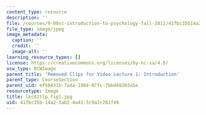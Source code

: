 ```yaml
---
content_type: resource
description: ''
file: /courses/9-00sc-introduction-to-psychology-fall-2011/41fbc35b14a23ab24a415c9a2c281f49_lec01tlp_fig1.jpg
file_type: image/jpeg
image_metadata:
  caption: ''
  credit: ''
  image-alt: ''
learning_resource_types: []
license: https://creativecommons.org/licenses/by-nc-sa/4.0/
ocw_type: OCWImage
parent_title: 'Removed Clips for Video Lecture 1: Introduction'
parent_type: CourseSection
parent_uid: ef50431b-7ada-1984-07fc-7bb448203a5e
resourcetype: Image
title: lec01tlp_fig1.jpg
uid: 41fbc35b-14a2-3ab2-4a41-5c9a2c281f49
---
```

